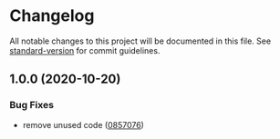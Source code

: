 # Changelog

All notable changes to this project will be documented in this file. See [standard-version](https://github.com/conventional-changelog/standard-version) for commit guidelines.

## 1.0.0 (2020-10-20)


### Bug Fixes

* remove unused code ([0857076](https://github.com/010tech/gatsbyjs-boilerplate/commit/08570769c1efc49bda1a56d563d87b6bf60c8d06))
